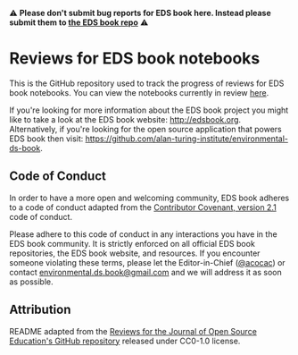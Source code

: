 :warning: **Please don't submit bug reports for EDS book here. Instead please submit them to [the EDS book repo](https://github.com/alan-turing-institute/environmental-ds-book/issues)** :warning:

# Reviews for EDS book notebooks

This is the GitHub repository used to track the progress of reviews for EDS book notebooks. You can view the notebooks currently in review [here](https://github.com/eds-book/notebooks-reviews/issues).

If you're looking for more information about the EDS book project you might like to take a look at the EDS book website: http://edsbook.org. Alternatively, if you're looking for the open source application that powers EDS book then visit: https://github.com/alan-turing-institute/environmental-ds-book.

## Code of Conduct

In order to have a more open and welcoming community, EDS book adheres to a code of conduct adapted from the [Contributor Covenant, version 2.1](https://www.contributor-covenant.org/version/2/1/) code of conduct.

Please adhere to this code of conduct in any interactions you have in the EDS book community. It is strictly enforced on all official EDS book repositories, the EDS book website, and resources. If you encounter someone violating these terms, please let the Editor-in-Chief ([@acocac](https://github.com/acocac)) or contact environmental.ds.book@gmail.com and we will address it as soon as possible.

## Attribution
README adapted from the [Reviews for the Journal of Open Source Education's GitHub repository](https://github.com/openjournals/jose-reviews) released under CC0-1.0 license.
